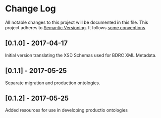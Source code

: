 # Change Log
All notable changes to this project will be documented in this file.
This project adheres to [Semantic Versioning](http://semver.org/). It follows [some conventions](http://keepachangelog.com/).

## [0.1.0] - 2017-04-17

Initial version translating the XSD Schemas used for BDRC XML Metadata.

## [0.1.1] - 2017-05-25

Separate migration and production ontologies.

## [0.1.2] - 2017-05-25

Added resources for use in developing productio ontologies